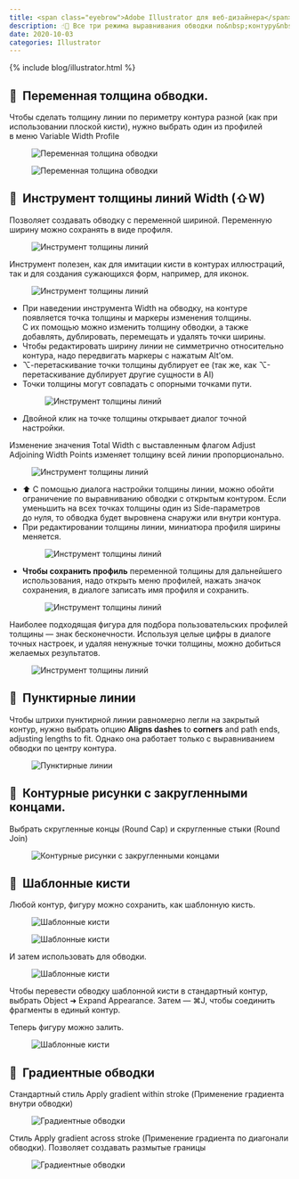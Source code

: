```yaml
---
title: <span class="eyebrow">Adobe Illustrator для веб-дизайнера</span> 5)&nbsp;Обводка
description: ☝️🧐 Все три режима выравнивания обводки по&nbsp;контуру&nbsp;— «по&nbsp;центру», «внутри» и&nbsp;«снаружи»&nbsp;— применимы только к&nbsp;закрытым контурам. Обводка открытых контуров выравнивается только по&nbsp;центру. Но&nbsp;это ограничение можно обойти с&nbsp;помощью диалога настройки толщины линии&nbsp;— см. ниже ⬇︎
date: 2020-10-03
categories: Illustrator
---
```


{% include blog/illustrator.html %}

<h2 class="main-subhead is-smaller">🔵&nbsp;&nbsp;Переменная толщина обводки.</h2>
<p>Чтобы сделать толщину линии по&nbsp;периметру контура разной (как при использовании плоской кисти), нужно выбрать один из&nbsp;профилей в&nbsp;меню Variable Width Profile</p>
<figure><img src="{{ site.assets }}/img/blog/2020/10-03/01-variable-width-profile.png" alt="Переменная толщина обводки"></figure>
<figure><img src="{{ site.assets }}/img/blog/2020/10-03/02-variable-width-profile.png" alt="Переменная толщина обводки"></figure>

<h2 class="main-subhead is-smaller">🔵&nbsp;&nbsp;Инструмент толщины линий Width (⇧W)</h2>
<p>Позволяет создавать обводку с&nbsp;переменной шириной. Переменную ширину можно сохранять в&nbsp;виде профиля.</p>
<figure><img src="{{ site.assets }}/img/blog/2020/10-03/03-width.png" alt="Инструмент толщины линий"></figure>
<p>Инструмент полезен, как для имитации кисти в&nbsp;контурах иллюстраций, так и&nbsp;для создания сужающихся форм, например, для иконок.</p>
<figure><img src="{{ site.assets }}/img/blog/2020/10-03/04-width.png" alt="Инструмент толщины линий"></figure>
<ul>
  <li>При наведении инструмента Width на&nbsp;обводку, на&nbsp;контуре появляется точка толщины и&nbsp;маркеры изменения толщины. С&nbsp;их&nbsp;помощью можно изменить толщину обводки, а&nbsp;также добавлять, дублировать, перемещать и&nbsp;удалять точки ширины.</li>
  <li>Чтобы редактировать ширину линии не&nbsp;симметрично относительно контура, надо передвигать маркеры с&nbsp;нажатым Alt’ом.</li>
  <li>⌥-перетаскивание точки толщины дублирует&nbsp;ее (так&nbsp;же, как ⌥-перетаскивание дублирует другие сущности в&nbsp;AI)</li>
  <li>
    Точки толщины могут совпадать с&nbsp;опорными точками пути.
    <figure><img src="{{ site.assets }}/img/blog/2020/10-03/05-width.png" alt="Инструмент толщины линий"></figure>
  </li>
  <li>Двойной клик на&nbsp;точке толщины открывает диалог точной настройки.</li>
</ul>
<p>Изменение значения Total Width с&nbsp;выставленным флагом Adjust Adjoining Width Points изменяет толщину всей линии пропорционально.</p>
<figure><img src="{{ site.assets }}/img/blog/2020/10-03/06-width-point-edit.png" alt="Инструмент толщины линий"></figure>
<ul>
  <li>⬆︎ С&nbsp;помощью диалога настройки толщины линии, можно обойти ограничение по&nbsp;выравниванию обводки c&nbsp;открытым контуром. Если уменьшить на&nbsp;всех точках толщины один из&nbsp;Side-параметров до&nbsp;нуля, то&nbsp;обводка будет выровнена снаружи или внутри контура.</li>
  <li>
    При редактировании толщины линии, миниатюра профиля ширины меняется.
    <figure><img src="{{ site.assets }}/img/blog/2020/10-03/07-width.png" alt="Инструмент толщины линий"></figure>
  </li>
  <li>
    <strong>Чтобы сохранить профиль</strong> переменной толщины для дальнейшего использования, надо открыть меню профилей, нажать значок сохранения, в&nbsp;диалоге записать имя профиля и&nbsp;сохранить.
    <figure><img src="{{ site.assets }}/img/blog/2020/10-03/08-save-stroke-profile.png" alt="Инструмент толщины линий"></figure>
  </li>
</ul>
<p>Наиболее подходящая фигура для подбора пользовательских профилей толщины&nbsp;— знак бесконечности. Используя целые цифры в&nbsp;диалоге точных настроек, и&nbsp;удаляя ненужные точки толщины, можно добиться желаемых результатов.</p>
<figure><img src="{{ site.assets }}/img/blog/2020/10-03/09-infinity.png" alt="Инструмент толщины линий"></figure>

<h2 class="main-subhead is-smaller">🔵&nbsp;&nbsp;Пунктирные линии</h2>
<p>Чтобы штрихи пунктирной линии равномерно легли на&nbsp;закрытый контур, нужно выбрать опцию <strong>Aligns dashes</strong> to&nbsp;<strong>corners</strong> and path ends, adjusting lengths to&nbsp;fit. Однако она работает только с&nbsp;выравниванием обводки по&nbsp;центру контура.</p>
<figure><img src="{{ site.assets }}/img/blog/2020/10-03/10-dashed-line.png" alt="Пунктирные линии"></figure>

<h2 class="main-subhead is-smaller">🔵&nbsp;&nbsp;Контурные рисунки с&nbsp;закругленными концами.</h2>
<p>Выбрать скругленные концы (Round Cap) и&nbsp;скругленные стыки (Round Join)</p>
<figure><img src="{{ site.assets }}/img/blog/2020/10-03/11-stroke-corner.png" alt="Контурные рисунки с закругленными концами"></figure>

<h2 class="main-subhead is-smaller">🔵&nbsp;&nbsp;Шаблонные кисти</h2>
<p>Любой контур, фигуру можно сохранить, как шаблонную кисть.</p>
<figure><img src="{{ site.assets }}/img/blog/2020/10-03/12-brushes.png" alt="Шаблонные кисти"></figure>
<figure><img src="{{ site.assets }}/img/blog/2020/10-03/13-pattern-brush.png" alt="Шаблонные кисти"></figure>
<p>И&nbsp;затем использовать для обводки.</p>
<figure><img src="{{ site.assets }}/img/blog/2020/10-03/14-pattern-brush.png" alt="Шаблонные кисти"></figure>
<p>Чтобы перевести обводку шаблонной кисти в&nbsp;стандартный контур, выбрать Object ➜ Expand Appearance. Затем&nbsp;— ⌘J, чтобы соединить фрагменты в&nbsp;единый контур.</p>
<p>Теперь фигуру можно залить.</p>
<figure><img src="{{ site.assets }}/img/blog/2020/10-03/15-pattern-brush-shape.png" alt="Шаблонные кисти"></figure>

<h2 class="main-subhead is-smaller">🔵&nbsp;&nbsp;Градиентные обводки</h2>
<p>Стандартный стиль Apply gradient within stroke (Применение градиента внутри обводки)</p>
<figure><img src="{{ site.assets }}/img/blog/2020/10-03/16-gradient-stroke.png" alt="Градиентные обводки"></figure>
<p>Стиль Apply gradient across stroke (Применение градиента по&nbsp;диагонали обводки). Позволяет создавать размытые границы</p>
<figure><img src="{{ site.assets }}/img/blog/2020/10-03/17-gradient-stroke.png" alt="Градиентные обводки"></figure>

